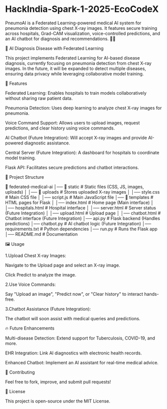 # HackIndia-Spark-1-2025-EcoCodeX
PneumoAI is a Federated Learning-powered medical AI system for pneumonia detection using chest X-ray images. It features secure training across hospitals, Grad-CAM visualization, voice-controlled predictions, and an AI chatbot for diagnosis and recommendations. 🏥🔬

🤖 AI Diagnosis Disease with Federated Learning

This project implements Federated Learning for AI-based disease diagnosis, currently focusing on pneumonia detection from chest X-ray images. In the future, it will be expanded to detect multiple diseases, ensuring data privacy while leveraging collaborative model training.

🚀 Features

Federated Learning: Enables hospitals to train models collaboratively without sharing raw patient data.

Pneumonia Detection: Uses deep learning to analyze chest X-ray images for pneumonia.

Voice Command Support: Allows users to upload images, request predictions, and clear history using voice commands.

AI Chatbot (Future Integration): Will accept X-ray images and provide AI-powered diagnostic assistance.

Central Server (Future Integration): A dashboard for hospitals to coordinate model training.

Flask API: Facilitates secure predictions and chatbot interactions.

📂 Project Structure

📂 federated-medical-ai
│── 📂 static                 # Static files (CSS, JS, images, uploads)
│   │── 📂 uploads            # Stores uploaded X-ray images
│   │── style.css             # Main CSS file
│   │── script.js             # Main JavaScript file
│── 📂 templates              # HTML pages for Flask
│   │── index.html            # Home page (Main interface)
│   │── hospitals.html        # Hospital interface
│   │── server.html           # Server status (Future Integration)
│   │── upload.html           # Upload page
│   │── chatbot.html          # Chatbot interface (Future Integration)
│── api.py                    # Flask backend (Handles predictions)
│── chatbot.py                # AI chatbot logic (Future Integration)
│── requirements.txt           # Python dependencies
│── run.py                     # Runs the Flask app
│── README.md                  # Documentation

🖼 Usage

1.Upload Chest X-ray Images:

Navigate to the Upload page and select an X-ray image.

Click Predict to analyze the image.

2.Use Voice Commands:

Say "Upload an image", "Predict now", or "Clear history" to interact hands-free.

3.Chatbot Assistance (Future Integration):

The chatbot will soon assist with medical queries and predictions.

🔥 Future Enhancements

Multi-disease Detection: Extend support for Tuberculosis, COVID-19, and more.

EHR Integration: Link AI diagnostics with electronic health records.

Enhanced Chatbot: Implement an AI assistant for real-time medical advice.

🤝 Contributing

Feel free to fork, improve, and submit pull requests!

📜 License

This project is open-source under the MIT License.
